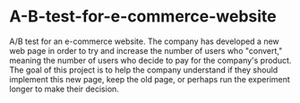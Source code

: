 # A-B-test-for-e-commerce-website
A/B test for an e-commerce website. The company has developed a new web page in order to try and increase the number of users who "convert," meaning the number of users who decide to pay for the company's product. The goal of this project is to help the company understand if they should implement this new page, keep the old page, or perhaps run the experiment longer to make their decision.

